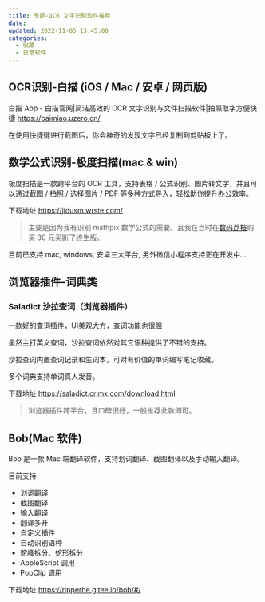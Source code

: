 ```yaml
---
title: 专题-OCR 文字识别软件推荐
date:
updated: 2022-11-05 13:45:00
categories:
  - 收藏
  - 日常软件
---
```


## OCR识别-白描 (iOS / Mac / 安卓 / 网页版)

白描 App - 白描官网|简洁高效的 OCR 文字识别与文件扫描软件|拍照取字方便快捷
<https://baimiao.uzero.cn/>

在使用快捷键进行截图后，你会神奇的发现文字已经复制到剪贴板上了。

## 数学公式识别-极度扫描(mac & win)

极度扫描是一款跨平台的 OCR 工具，支持表格 / 公式识别、图片转文字，并且可以通过截图 / 拍照 / 选择图片 / PDF 等多种方式导入，轻松助你提升办公效率。

下载地址
<https://jidusm.wrste.com/>

> 主要是因为我有识别 mathpix 数学公式的需要。且我在当时在[数码荔枝](https://store.lizhi.io/)购买 30 元买断了终生版。

目前已支持 mac, windows, 安卓三大平台, 另外微信小程序支持正在开发中...

## 浏览器插件-词典类

### Saladict 沙拉查词（浏览器插件）

一款好的查词插件，UI美观大方，查词功能也很强

虽然主打英文查词，沙拉查词依然对其它语种提供了不错的支持。

沙拉查词内置查词记录和生词本，可对有价值的单词编写笔记收藏。

多个词典支持单词真人发音。

下载地址
 <https://saladict.crimx.com/download.html>

> 浏览器插件跨平台，且口碑很好，一般推荐此款即可。

## Bob(Mac 软件)

Bob 是一款 Mac 端翻译软件，支持划词翻译、截图翻译以及手动输入翻译。

目前支持

* 划词翻译
* 截图翻译
* 输入翻译
* 翻译多开
* 自定义插件
* 自动识别语种
* 驼峰拆分、蛇形拆分
* AppleScript 调用
* PopClip 调用

下载地址
<https://ripperhe.gitee.io/bob/#/>
